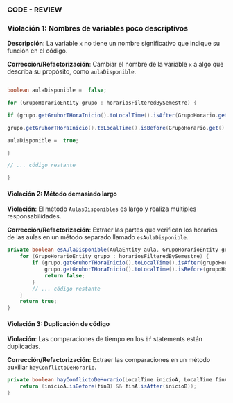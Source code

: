 ### CODE - REVIEW
### Violación 1: Nombres de variables poco descriptivos

**Descripción**: La variable `x` no tiene un nombre significativo que indique su función en el código.

 

**Corrección/Refactorización**: Cambiar el nombre de la variable `x` a algo que describa su propósito, como `aulaDisponible`.

  

```java

boolean aulaDisponible =  false;

for (GrupoHorarioEntity grupo : horariosFilteredBySemestre) {

if (grupo.getGruhorTHoraInicio().toLocalTime().isAfter(GrupoHorario.get().getGruhorTHoraInicio().toLocalTime()) &&

grupo.getGruhorTHoraInicio().toLocalTime().isBefore(GrupoHorario.get().getGruhorTHoraFinal().toLocalTime())) {

aulaDisponible =  true;

}

// ... código restante

}
```
#### Violación 2: Método demasiado largo

**Violación**: El método `AulasDisponibles` es largo y realiza múltiples responsabilidades. 

**Corrección/Refactorización**: Extraer las partes que verifican los horarios de las aulas en un método separado llamado `esAulaDisponible`.

```java 
private boolean esAulaDisponible(AulaEntity aula, GrupoHorarioEntity grupoHorario, List<GrupoHorarioEntity> horariosFilteredBySemestre) {
    for (GrupoHorarioEntity grupo : horariosFilteredBySemestre) {
        if (grupo.getGruhorTHoraInicio().toLocalTime().isAfter(grupoHorario.getGruhorTHoraInicio().toLocalTime()) &&
            grupo.getGruhorTHoraInicio().toLocalTime().isBefore(grupoHorario.getGruhorTHoraFinal().toLocalTime())) {
            return false;
        }
        // ... código restante
    }
    return true;
}
```

#### Violación 3: Duplicación de código

**Violación**: Las comparaciones de tiempo en los `if` statements están duplicadas. 

**Corrección/Refactorización**: Extraer las comparaciones en un método auxiliar `hayConflictoDeHorario`.

```java
private boolean hayConflictoDeHorario(LocalTime inicioA, LocalTime finA, LocalTime inicioB, LocalTime finB) {
    return (inicioA.isBefore(finB) && finA.isAfter(inicioB));
}

```
 